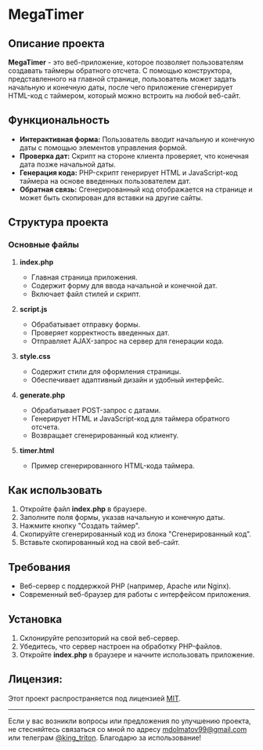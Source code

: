 # MegaTimer

## Описание проекта

**MegaTimer** - это веб-приложение, которое позволяет пользователям создавать таймеры обратного отсчета. С помощью конструктора, представленного на главной странице, пользователь может задать начальную и конечную даты, после чего приложение сгенерирует HTML-код с таймером, который можно встроить на любой веб-сайт.

## Функциональность

- **Интерактивная форма:** Пользователь вводит начальную и конечную даты с помощью элементов управления формой.
- **Проверка дат:** Скрипт на стороне клиента проверяет, что конечная дата позже начальной даты.
- **Генерация кода:** PHP-скрипт генерирует HTML и JavaScript-код таймера на основе введенных пользователем дат.
- **Обратная связь:** Сгенерированный код отображается на странице и может быть скопирован для вставки на другие сайты.

## Структура проекта

### Основные файлы

1. **index.php**
   - Главная страница приложения.
   - Содержит форму для ввода начальной и конечной дат.
   - Включает файл стилей и скрипт.

2. **script.js**
   - Обрабатывает отправку формы.
   - Проверяет корректность введенных дат.
   - Отправляет AJAX-запрос на сервер для генерации кода.

3. **style.css**
   - Содержит стили для оформления страницы.
   - Обеспечивает адаптивный дизайн и удобный интерфейс.

4. **generate.php**
   - Обрабатывает POST-запрос с датами.
   - Генерирует HTML и JavaScript-код для таймера обратного отсчета.
   - Возвращает сгенерированный код клиенту.

5. **timer.html**
   - Пример сгенерированного HTML-кода таймера.

## Как использовать

1. Откройте файл **index.php** в браузере.
2. Заполните поля формы, указав начальную и конечную даты.
3. Нажмите кнопку "Создать таймер".
4. Скопируйте сгенерированный код из блока "Сгенерированный код".
5. Вставьте скопированный код на свой веб-сайт.

## Требования

- Веб-сервер с поддержкой PHP (например, Apache или Nginx).
- Современный веб-браузер для работы с интерфейсом приложения.

## Установка

1. Склонируйте репозиторий на свой веб-сервер.
2. Убедитесь, что сервер настроен на обработку PHP-файлов.
3. Откройте **index.php** в браузере и начните использовать приложение.

## Лицензия:

Этот проект распространяется под лицензией [MIT](https://choosealicense.com/licenses/mit/).

---

Если у вас возникли вопросы или предложения по улучшению проекта, не стесняйтесь связаться со мной по адресу mdolmatov99@gmail.com или телеграм [@king_triton](https://t.me/king_triton). Благодарю за использование!